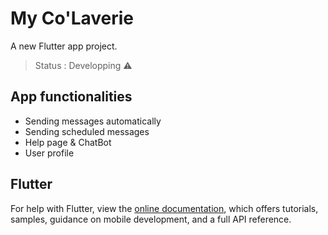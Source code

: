 # My Co'Laverie

A new Flutter app project.
> Status : Developping ⚠️

## App functionalities

* Sending messages automatically
* Sending scheduled messages
* Help page & ChatBot
* User profile


## Flutter

For help with Flutter, view the
[online documentation](https://flutter.dev/docs), which offers tutorials,
samples, guidance on mobile development, and a full API reference.
